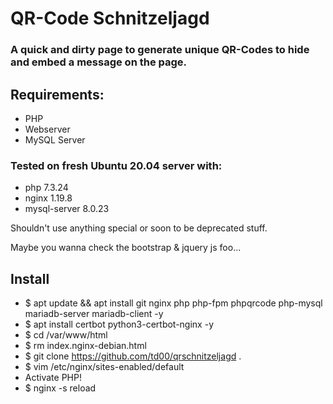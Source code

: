 # QR-Code Schnitzeljagd
### A quick and dirty page to generate unique QR-Codes to hide and embed a message on the page.

## Requirements:
- PHP 
- Webserver
- MySQL Server

### Tested on fresh Ubuntu 20.04 server with:
- php 7.3.24
- nginx 1.19.8
- mysql-server 8.0.23

Shouldn't use anything special or soon to be deprecated stuff.

Maybe you wanna check the bootstrap & jquery js foo...

## Install

- $ apt update && apt install git nginx php php-fpm phpqrcode php-mysql mariadb-server mariadb-client -y
- $ apt install certbot python3-certbot-nginx -y
- $ cd /var/www/html
- $ rm index.nginx-debian.html
- $ git clone https://github.com/td00/qrschnitzeljagd .
- $ vim /etc/nginx/sites-enabled/default
- Activate PHP!
- $ nginx -s reload